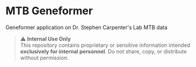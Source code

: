 # MTB Geneformer
Geneformer application on Dr. Stephen Carpenter's Lab MTB data

> ⚠️ **Internal Use Only**  
> This repository contains proprietary or sensitive information intended **exclusively for internal personnel**. Do not share, copy, or distribute without permission.
